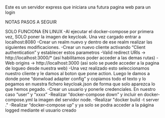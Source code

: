 Este es un servidor express que iniciara una futura pagina web para un login 

NOTAS
PASOS A SEGUIR

SOLO FUNCIONA EN LINUX
-Al ejecutar el docker-compose por primera vez, SOLO poner la imagen de keycloak. Una vez cargado entrar a localhost:8080
-Crear un realm nuevo y dentro de ese realm realizar las siguientes modificaciones.
-Crear un nuevo cliente activando “Client authentication” y establecer estos parametros 
    -Valid redirect URIs -> http://localhost:3000/* (así habilitamos poder acceder a las demas rutas)
    -Web origins -> http://localhost:3000 (asi solo se puede acceder a la pagina de logueo desde nuestra web)
-Una vez realizado esto seleccionamos nuestro cliente y le damos al boton que pone action. Luego le damos a donde pone “donwload adapter config” y copiamos todo el texto y lo pegamos en nuestra fichero keycloak.json de forma que solo aparezca lo que hemos pegado.
-Crear un usuario y ponerle credenciales. En nuestro caso “user” y “xxxx”
-Realizar “docker-compose down” y incluir en docker-compose.yml la imagen del servidor node.
-Realizar "docker build -t server ."
-Realizar “docker-compose up” y ya solo se podra acceder a la página logged mediante el usuario creado


